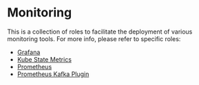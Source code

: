 # Monitoring

This is a collection of roles to facilitate the deployment of various monitoring tools.
For more info, please refer to specific roles:
 - [Grafana](./grafana)
 - [Kube State Metrics](./kube-state-metrics)
 - [Prometheus](./prometheus)
 - [Prometheus Kafka Plugin](./prometheus-kafka)